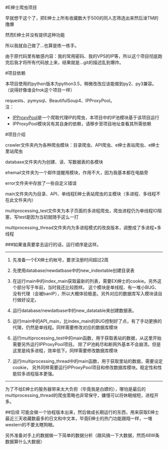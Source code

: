 #E绅士爬虫项目

早就想干这个了，把E绅士上所有收藏数大于500的同人志筛选出来然后淦TM的撸爆

然而E绅士并没有提供这种功能

所以我就自己做了...也算是练一练手。

由于原代码里有敏感内容：我的常用密码、我的VPS的IP等，所以这个项目彻底跑完后我才将所有代码放上来，结果就是...git的描述乱到爆炸。

#项目依赖

本项目使用的python版本为python3.5，稍微改改应该能做到py2、py3兼容。（说得好像谁会frok这个项目一样）

requests、pymysql、BeautifulSoup4、IPProxyPool。  
注：

* [IPProxyPool](https://github.com/qiyeboy/IPProxyPool)是一个爬取代理IP的爬虫，本项目中的IP池模块基于该项目运行
* IPProxyPool模块另有其自身的依赖，请移步至项目地址查看其所需依赖

#项目介绍

crawler文件夹内为各种爬虫模块：目录爬虫、API爬虫、e绅士表站爬虫、e绅士里站爬虫

database文件夹内为创建、读、写数据表的各模块

ehemail文件夹为一个邮件提醒用模块，作用不大，因为我基本都在电脑旁

error文件夹中存放了一些自定义错误

main文件夹内为目录、API、单线程E绅士表站爬虫的主模块（多进程、多线程不在此文件夹内）

multiprocessing_test文件夹为本子页面的多进程爬虫，爬虫进程仍为单线程IO阻塞，写test是因为当初就随手这么一打

multiprocessing_thread文件夹内为多进程模式的改良版本，调整成了多进程+多线程

###如果谁真要拿去运行的话，运行顺序是这样。
___
1. 先准备一个EX绅士的帐号，要求注册时间超过2周

2. 先使用database/newdatbase中的new_indextable创建目录表

3. 在运行main中的index_main获取最新的列表，需要EX绅士的cookie。另外这个部分写于年前，当时我还比较图样。
这个模块是单线程、有一堆小BUG、没有代理（会被banIP），所以大概体验极差。另外对应的数据库写入模块请自行做好设定。

4. 运行database/newdatbase中的new_datatable来创建数据表。

5. 运行main中的API_main，比index_main的BUG控制好了点，有了手动更换的代理，仍然是单线程。同样需要修改对应的数据库模块

6. 运行multiprocessing_test中的main函数，用于获取表站的数据，从这里开始需要另外运行IPProxyPool项目。
除了IP池耗尽和断网外基本不会崩溃。但是这里是纯多进程，效率低下。同样需要修改数据库模块

7. 运行multiprocessing_thread中的main函数，用于获取里站的数据，需要设定cookie，
另外同样需要运行IPProxyPool项目和修改数据库模块。稳定性和性能较多进程版本更强。
___
为了不给E绅士的服务器带来太大负担（毕竟我是白嫖的），哪怕是最后的multiprocessing_thread的爬虫策略也非常保守，嫌慢可以将休眠缩短，进程开多。



##后续
可能会做一个协程版本出来，然后做成长期运行的东西，用来获取E绅士最近三天收藏数最多的日文和中文本，毕竟E绅士的热门功能跟翔一样，一堆western的不要太瞎狗眼。


另外准备对手上的数据做一下简单的数据分析（跟风搞一下大数据，然而48W条数据算什么大数据）
